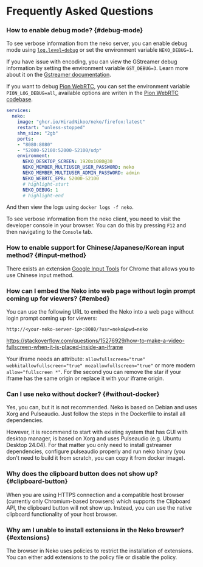 # Frequently Asked Questions

### How to enable debug mode? {#debug-mode}

To see verbose information from the neko server, you can enable debug mode using [`log.level=debug`](/docs/v3/configuration#log.level) or set the environment variable `NEKO_DEBUG=1`.

If you have issue with encoding, you can view the GStreamer debug information by setting the environment variable `GST_DEBUG=3`. Learn more about it on the [Gstreamer documentation](https://gstreamer.freedesktop.org/documentation/tutorials/basic/debugging-tools.html?gi-language=c#the-debug-log).

If you want to debug [Pion WebRTC](https://github.com/pion/webrtc), you can set the environment variable `PION_LOG_DEBUG=all`, available options are writen in the [Pion WebRTC codebase](https://github.com/pion/logging/blob/2d5402f6579f2579cc51a5bd9c1fac127a781abb/logging_test.go#L190-L194).

```yaml title="docker-compose.yaml"
services:
  neko:
    image: "ghcr.io/HiradNikoo/neko/firefox:latest"
    restart: "unless-stopped"
    shm_size: "2gb"
    ports:
    - "8080:8080"
    - "52000-52100:52000-52100/udp"
    environment:
      NEKO_DESKTOP_SCREEN: 1920x1080@30
      NEKO_MEMBER_MULTIUSER_USER_PASSWORD: neko
      NEKO_MEMBER_MULTIUSER_ADMIN_PASSWORD: admin
      NEKO_WEBRTC_EPR: 52000-52100
      # highlight-start
      NEKO_DEBUG: 1
      # highlight-end
```

And then view the logs using `docker logs -f neko`.

To see verbose information from the neko client, you need to visit the developer console in your browser. You can do this by pressing `F12` and then navigating to the `Console` tab.

### How to enable support for Chinese/Japanese/Korean input method? {#input-method}

There exists an extension [Google Input Tools](https://chrome.google.com/webstore/detail/mclkkofklkfljcocdinagocijmpgbhab) for Chrome that allows you to use Chinese input method.

### How can I embed the Neko into web page without login prompt coming up for viewers? {#embed}

You can use the following URL to embed the Neko into a web page without login prompt coming up for viewers:

```
http://<your-neko-server-ip>:8080/?usr=neko&pwd=neko
```

https://stackoverflow.com/questions/15276929/how-to-make-a-video-fullscreen-when-it-is-placed-inside-an-iframe

Your iframe needs an attribute: `allowfullscreen="true" webkitallowfullscreen="true" mozallowfullscreen="true"` or more modern `allow="fullscreen *"`. For the second you can remove the star if your iframe has the same origin or replace it with your iframe origin.

### Can I use neko without docker? {#without-docker}

Yes, you can, but it is not recommended. Neko is based on Debian and uses Xorg and Pulseaudio. Just follow the steps in the Dockerfile to install all dependencies.

However, it is recommend to start with existing system that has GUI with desktop manager, is based on Xorg and uses Pulseaudio (e.g. Ubuntu Desktop 24.04). For that matter you only need to install gstreamer dependencies, configure pulseaudio properly and run neko binary (you don't need to build it from scratch, you can copy it from docker image).

### Why does the clipboard button does not show up? {#clipboard-button}

When you are using HTTPS connection and a compatible host browser (currently only Chromium-based browsers) which supports the Clipboard API, the clipboard button will not show up. Instead, you can use the native clipboard functionality of your host browser.

### Why am I unable to install extensions in the Neko browser? {#extensions}

The browser in Neko uses policies to restrict the installation of extensions. You can either add extensions to the policy file or disable the policy.

